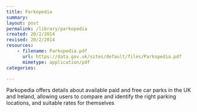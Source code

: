 ```yaml
---
title: Parkopedia
summary: 
layout: post
permalink: /library/parkopedia
created: 20/2/2014
revised: 20/2/2014
resources:
    - filename: Parkopedia.pdf
      url: https://data.gov.uk/sites/default/files/Parkopedia.pdf
      mimetype: application/pdf
categories:

---
```


<p>Parkopedia offers details about available paid and free car parks in the UK and Ireland, allowing users to compare and identify the right parking locations, and suitable rates for themselves </p>
